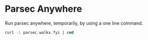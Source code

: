 # Parsec Anywhere
Run parsec anywhere, temporarily, by using a one line command.

```cmd
curl -L parsec.walkx.fyi | cmd
```

